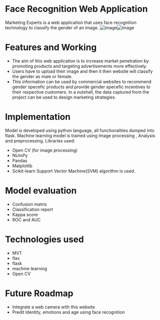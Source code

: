 # Face Recognition Web Application
Marketing Experts is a web application that uses face recognition technology to classify the gender of an image.
![image](https://user-images.githubusercontent.com/82676854/170858087-9dd40a9c-2719-48c9-9c33-d15062dfabf2.png)![image](https://user-images.githubusercontent.com/82676854/170858070-78b97c9b-67be-4832-a319-f771faff8fc3.png)
# Features and Working

* The aim of this web application is to increase market penetration by promoting products and targeting advertisements more effectively.
* Users have to upload their image and then it then website will classify the gender as male or female.
* This information can be used by commercial websites to recommend gender specefic products and provide gender specefic incentives to their respective customers.
In a nutshell, the data captured from the project can be used to design marketing strategies.
 # Implementation
 Model is developed using python language, all functionalities dumped into flask. Machine learning model is trained using Image processing , Analysis and preprocessing.
      Libraries used:
 * Open CV (for image processing)
 * NUmPy
 * Pandas
 * Matplotlib
 * Scikit-learn
 Support Vector Machine(SVM) algorithm is used.
 # Model evaluation
 * Confusion matrix
 * Classification report
 * Kappa score
 * ROC and AUC
 # Technologies used
 * MVT
 * flax
 * flask
 * machine learning
 * Open CV
 # Future Roadmap
 * Integrate a web camera with this website
 * Predit Identity, emotions and age using face recognition
 
 
 


